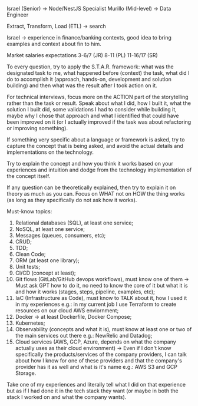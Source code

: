 Israel (Senior) -> Node/NestJS Specialist
Murillo (Mid-level) -> Data Engineer

Extract, Transform, Load (ETL) -> search

Israel -> experience in finance/banking contexts, good idea to bring examples and context about fin to him.

Market salaries expectations
3-6/7 (JR)
8-11 (PL)
11-16/17 (SR)

To every question, try to apply the S.T.A.R. framework: what was the designated task to me, what happened before (context) the task, what did I do to accomplish it (approach, hands-on, development and solution building) and then what was the result after I took action on it.

For technical interviews, focus more on the ACTION part of the storytelling rather than the task or result. 
Speak about what I did, how I built it, what the solution I built did, some validations I had to consider while building it, maybe why I chose that approach and what I identified that could have been improved on it (or I actually improved if the task was about refactoring or improving something).


If something very specific about a language or framework is asked, try to capture the concept that is being asked, and avoid the actual details and implementations on the technology.

Try to explain the concept and how you think it works based on your experiences and intuition and dodge from the technology implementation of the concept itself.

If any question can be theoretically explained, then try to explain it on theory as much as you can. Focus on WHAT not on HOW the thing works (as long as they specifically do not ask how it works).

Must-know topics:
1. Relational databases (SQL), at least one service;
2. NoSQL, at least one service;
3. Messages (queues, consumers, etc);
4. CRUD;
5. TDD;
6. Clean Code;
7. ORM (at least one library);
8. Unit tests;
9. CI/CD (concept at least);
10. Git flows (GitLab/GitHub devops workflows), must know one of them -> Must ask GPT how to do it, no need to know the core of it but what it is and how it works (stages, steps, pipeline, examples, etc);
11. IaC (Infrastructure as Code), must know to TALK about it, how I used it in my experiences e.g.: in my current job I use Terraform to create resources on our cloud AWS enviornment;
12. Docker -> at least Dockerfile, Docker Compose;
13. Kubernetes;
14. Observability (concepts and what it is), must know at least one or two of the main services out there e.g.: NewRelic and Datadog;
15. Cloud services (AWS, GCP, Azure, depends on what the company actually uses as their cloud environment) -> Even if I don't know specifically the products/services of the company providers, I can talk about how I know for one of these providers and that the company's provider has it as well and what is it's name e.g.: AWS S3 and GCP Storage.

Take one of my experiences and literally tell what I did on that experience but as if I had done it in the tech stack they want (or maybe in both the stack I worked on and what the company wants).

